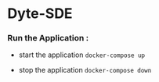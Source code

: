 # Dyte-SDE

### Run the Application :

- start the application
  `docker-compose up`

- stop the application
  `docker-compose down`
